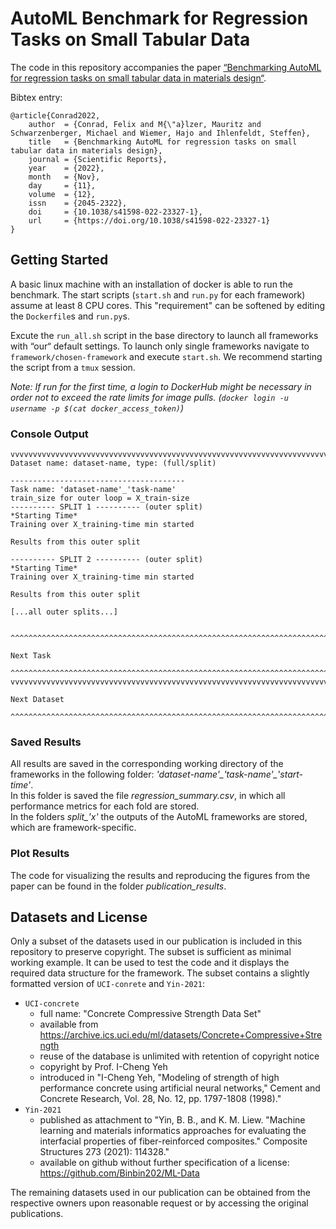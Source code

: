 # AutoML Benchmark for Regression Tasks on Small Tabular Data 

The code in this repository accompanies the paper [“Benchmarking AutoML for regression tasks on small tabular data in materials design“](https://doi.org/10.1038/s41598-022-23327-1).

Bibtex entry:

```
@article{Conrad2022,
    author  = {Conrad, Felix and M{\"a}lzer, Mauritz and Schwarzenberger, Michael and Wiemer, Hajo and Ihlenfeldt, Steffen},
    title   = {Benchmarking AutoML for regression tasks on small tabular data in materials design},
    journal = {Scientific Reports},
    year    = {2022},
    month   = {Nov},
    day     = {11},
    volume  = {12},
    issn    = {2045-2322},
    doi     = {10.1038/s41598-022-23327-1},
    url     = {https://doi.org/10.1038/s41598-022-23327-1}
}
```


## Getting Started 

A basic linux machine with an installation of docker is able to run the benchmark.
The start scripts (`start.sh` and `run.py` for each framework) assume at least 8 CPU cores. 
This "requirement" can be softened by editing the `Dockerfile`s and `run.py`s.

Excute the `run_all.sh` script in the base directory to launch all frameworks with “our“ default settings. 
To launch only single frameworks navigate to `framework/chosen-framework` and execute `start.sh`.
We recommend starting the script from a `tmux` session. 

*Note: If run for the first time, a login to DockerHub might be necessary in order not to exceed the rate limits for image pulls. (`docker login -u username -p $(cat docker_access_token)`)*

### Console Output

```
vvvvvvvvvvvvvvvvvvvvvvvvvvvvvvvvvvvvvvvvvvvvvvvvvvvvvvvvvvvvvvvvvvvvvvvvvvvvvvv
Dataset name: dataset-name, type: (full/split)

---------------------------------------
Task name: 'dataset-name'_'task-name'
train_size for outer loop = X_train-size
---------- SPLIT 1 ---------- (outer split)
*Starting Time*
Training over X_training-time min started

Results from this outer split

---------- SPLIT 2 ---------- (outer split)
*Starting Time*
Training over X_training-time min started

Results from this outer split

[...all outer splits...]


^^^^^^^^^^^^^^^^^^^^^^^^^^^^^^^^^^^^^^^^^^^^^^^^^^^^^^^^^^^^^^^^^^^^^^^^^^^^^^^

Next Task

^^^^^^^^^^^^^^^^^^^^^^^^^^^^^^^^^^^^^^^^^^^^^^^^^^^^^^^^^^^^^^^^^^^^^^^^^^^^^^^
vvvvvvvvvvvvvvvvvvvvvvvvvvvvvvvvvvvvvvvvvvvvvvvvvvvvvvvvvvvvvvvvvvvvvvvvvvvvvvv

Next Dataset

^^^^^^^^^^^^^^^^^^^^^^^^^^^^^^^^^^^^^^^^^^^^^^^^^^^^^^^^^^^^^^^^^^^^^^^^^^^^^^^

```

### Saved Results 

All results are saved in the corresponding working directory of the frameworks in the following folder: _'dataset-name'\_'task-name'\_'start-time'_.  
In this folder is saved the file _regression_summary.csv_, in which all performance metrics for each fold are stored.  
In the folders _split\_'x'_ the outputs of the AutoML frameworks are stored, which are framework-specific.

### Plot Results
The code for visualizing the results and reproducing the figures from the paper can be found in the folder _publication\_results_.


## Datasets and License

Only a subset of the datasets used in our publication is included in this repository to preserve copyright.
The subset is sufficient as minimal working example.
It can be used to test the code and it displays the required data structure for the framework.
The subset contains a slightly formatted version of `UCI-conrete` and `Yin-2021`: 

* `UCI-concrete` 
    - full name: "Concrete Compressive Strength Data Set"
    - available from https://archive.ics.uci.edu/ml/datasets/Concrete+Compressive+Strength
    - reuse of the database is unlimited with retention of copyright notice
    - copyright by Prof. I-Cheng Yeh
    - introduced in "I-Cheng Yeh, "Modeling of strength of high performance concrete using artificial neural networks," Cement and Concrete Research, Vol. 28, No. 12, pp. 1797-1808 (1998)."
* `Yin-2021`
    - published as attachment to "Yin, B. B., and K. M. Liew. "Machine learning and materials informatics approaches for evaluating the interfacial properties of fiber-reinforced composites." Composite Structures 273 (2021): 114328."
    - available on github without further specification of a license: https://github.com/Binbin202/ML-Data

The remaining datasets used in our publication can be obtained from the respective owners upon reasonable request or by accessing the original publications. 
